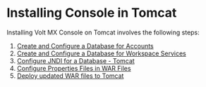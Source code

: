                            

Installing Console in Tomcat
============================

Installing Volt MX Console on Tomcat involves the following steps:

1.  [Create and Configure a Database for Accounts](DBConsoleAccounts.md)
2.  [Create and Configure a Database for Workspace Services](DBConsoleWaas.md)
3.  [Configure JNDI for a Database - Tomcat](Configuring_JNDI_Database_Console_Tomcat.md)
4.  [Configure Properties Files in WAR Files](Configuring_Properties_in_WAR_Console_Tomcat.md)
5.  [Deploy updated WAR files to Tomcat](Deploying_WAR_Tomcat_Console.md)
